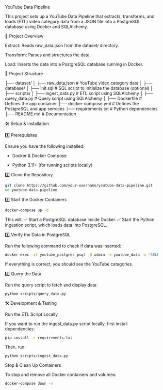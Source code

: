 YouTube Data Pipeline

This project sets up a YouTube Data Pipeline that extracts, transforms, and loads (ETL) video category data from a JSON file into a PostgreSQL database using Docker and SQLAlchemy.

🚀 Project Overview

Extract: Reads raw_data.json from the dataset/ directory.

Transform: Parses and structures the data.

Load: Inserts the data into a PostgreSQL database running in Docker.

📂 Project Structure

├── dataset/
│ ├── raw_data.json # YouTube video category data
│
├── database/
│ ├── init.sql # SQL script to initialize the database (optional)
│
├── scripts/
│ ├── ingest_data.py # ETL script using SQLAlchemy
│ ├── query_data.py # Query script using SQLAlchemy
│
├── Dockerfile # Defines the app container
├── docker-compose.yml # Defines the PostgreSQL and app services
├── requirements.txt # Python dependencies
├── README.md # Documentation

🛠 Setup & Installation

1️⃣ Prerequisites

Ensure you have the following installed:

- Docker & Docker Compose

- Python 3.11+ (for running scripts locally)

2️⃣ Clone the Repository

```sh
git clone https://github.com/your-username/youtube-data-pipeline.git
cd youtube-data-pipeline
```

3️⃣ Start the Docker Containers

```sh
docker-compose up -d
```

This will:
✅ Start a PostgreSQL database inside Docker.
✅ Start the Python ingestion script, which loads data into PostgreSQL.

4️⃣ Verify the Data in PostgreSQL

Run the following command to check if data was inserted:

```sh
docker exec -it youtube_postgres psql -U admin -d youtube_data -c "SELECT \* FROM video_categories;"
```

If everything is correct, you should see the YouTube categories.

5️⃣ Query the Data

Run the query script to fetch and display data:

```sh
python scripts/query_data.py
```

🛠 Development & Testing

Run the ETL Script Locally

If you want to run the ingest_data.py script locally, first install dependencies:

```sh
pip install -r requirements.txt
```

Then, run:

```sh
python scripts/ingest_data.py
```

Stop & Clean Up Containers

To stop and remove all Docker containers and volumes:

```sh
docker-compose down -v
```
